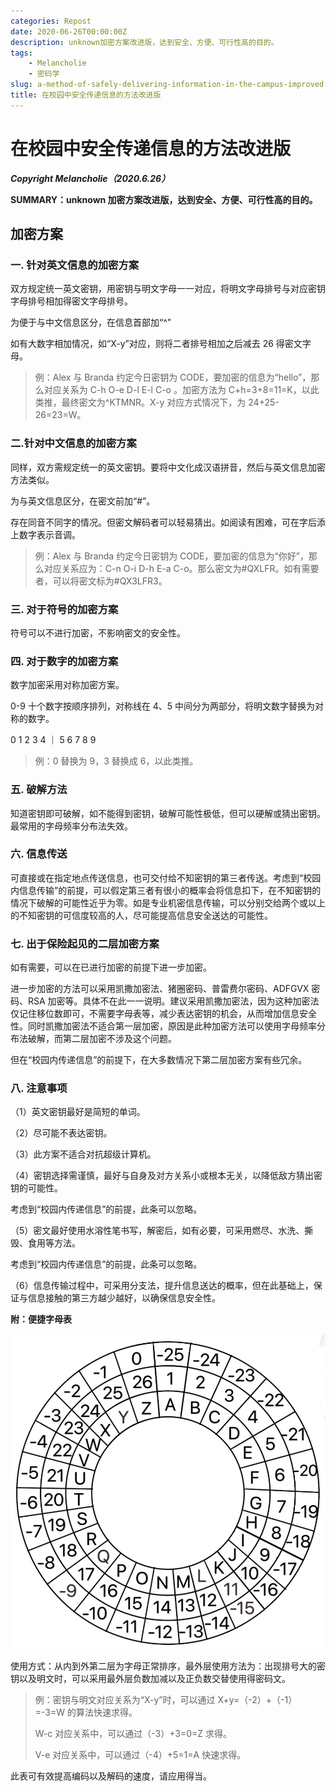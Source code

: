 ```yaml
---
categories: Repost
date: 2020-06-26T00:00:00Z
description: unknown加密方案改进版，达到安全、方便、可行性高的目的。
tags:
    - Melancholie
    - 密码学
slug: a-method-of-safely-delivering-information-in-the-campus-improved
title: 在校园中安全传递信息的方法改进版
---
```


# 在校园中安全传递信息的方法改进版

**_Copyright Melancholie（2020.6.26）_**

**SUMMARY：unknown 加密方案改进版，达到安全、方便、可行性高的目的。**

## 加密方案

### 一. 针对英文信息的加密方案

双方规定统一英文密钥，用密钥与明文字母一一对应，将明文字母排号与对应密钥字母排号相加得密文字母排号。

为便于与中文信息区分，在信息首部加“^”

如有大数字相加情况，如“X-y”对应，则将二者排号相加之后减去 26 得密文字母。

> 例：Alex 与 Branda 约定今日密钥为 CODE，要加密的信息为“hello”，那么对应关系为 C-h O-e D-l E-l C-o 。加密方法为 C+h=3+8=11=K，以此类推，最终密文为^KTMNR。X-y 对应方式情况下，为 24+25-26=23=W。

### 二.针对中文信息的加密方案

同样，双方需规定统一的英文密钥。要将中文化成汉语拼音，然后与英文信息加密方法类似。

为与英文信息区分，在密文前加“#”。

存在同音不同字的情况。但密文解码者可以轻易猜出。如阅读有困难，可在字后添上数字表示音调。

> 例：Alex 与 Branda 约定今日密钥为 CODE，要加密的信息为“你好”，那么对应关系应为：C-n O-i D-h E-a C-o。那么密文为#QXLFR。如有需要者，可以将密文标为#QX3LFR3。

### 三. 对于符号的加密方案

符号可以不进行加密，不影响密文的安全性。

### 四. 对于数字的加密方案

数字加密采用对称加密方案。

0-9 十个数字按顺序排列，对称线在 4、5 中间分为两部分，将明文数字替换为对称的数字。

0 1 2 3 4 ｜ 5 6 7 8 9

> 例：0 替换为 9，3 替换成 6，以此类推。

### 五. 破解方法

知道密钥即可破解，如不能得到密钥，破解可能性极低，但可以硬解或猜出密钥。最常用的字母频率分布法失效。

### 六. 信息传送

可直接或在指定地点传送信息，也可交付给不知密钥的第三者传送。考虑到“校园内信息传输”的前提，可以假定第三者有很小的概率会将信息扣下，在不知密钥的情况下破解的可能性近乎为零。如是专业机密信息传输，可以分别交给两个或以上的不知密钥的可信度较高的人，尽可能提高信息安全送达的可能性。

### 七. 出于保险起见的二层加密方案

如有需要，可以在已进行加密的前提下进一步加密。

进一步加密的方法可以采用凯撒加密法、猪圈密码、普雷费尔密码、ADFGVX 密码、RSA 加密等。具体不在此一一说明。建议采用凯撒加密法，因为这种加密法仅记住移位数即可，不需要字母表等，减少表达密钥的机会，从而增加信息安全性。同时凯撒加密法不适合第一层加密，原因是此种加密方法可以使用字母频率分布法破解，而第二层加密不涉及这个问题。

但在“校园内传递信息”的前提下，在大多数情况下第二层加密方案有些冗余。

### 八. 注意事项

（1）英文密钥最好是简短的单词。

（2）尽可能不表达密钥。

（3）此方案不适合对抗超级计算机。

（4）密钥选择需谨慎，最好与自身及对方关系小或根本无关，以降低敌方猜出密钥的可能性。

考虑到“校园内传递信息”的前提，此条可以忽略。

（5）密文最好使用水溶性笔书写，解密后，如有必要，可采用燃尽、水洗、撕毁、食用等方法。

考虑到“校园内传递信息”的前提，此条可以忽略。

（6）信息传输过程中，可采用分支法，提升信息送达的概率，但在此基础上，保证与信息接触的第三方越少越好，以确保信息安全性。

**附：便捷字母表**

![](image.png)

使用方式：从内到外第二层为字母正常排序，最外层使用方法为：出现排号大的密钥以及明文时，可以采用最外层负数加减以及正负数交替使用得密码文。

> 例：密钥与明文对应关系为“X-y”时，可以通过 X+y=（-2）+（-1）=-3=W 的算法快速求得。
>
> W-c 对应关系中，可以通过（-3）+3=0=Z 求得。
>
> V-e 对应关系中，可以通过（-4）+5=1=A 快速求得。

此表可有效提高编码以及解码的速度，请应用得当。
